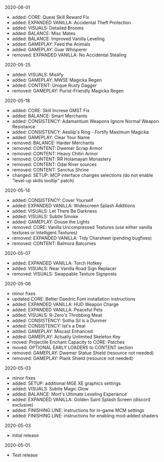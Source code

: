 2020-06-01
- added: CORE: Quest Skill Reward Fix
- added: EXPANDED VANILLA: Accidental Theft Protection
- added: VISUALS: Detailed Brooms
- added: BALANCE: Misc Mates
- added: BALANCE: Improved Vanilla Leveling
- added: GAMEPLAY: Feed the Animals
- added: GAMEPLAY: Guar Whisperer
- removed: EXPANDED VANILLA: No Accidental Stealing

2020-05-25
- added: VISUALS: Mistify
- added: GAMEPLAY: MWSE Magicka Regen
- added: CONTENT: Unique Rusty Dagger
- removed: GAMEPLAY: Purist-Friendly Magicka Regen

2020-05-18
- added: CORE: Skill Increse GMST Fix
- added: BALANCE: Smart Merchants
- added: CONSISTENCY: Adamantium Weapons Ignore Normal Weapon Resistance
- added: CONSISTENCY: Aesliip's Ring - Fortify Maximum Magicka
- added: GAMEPLAY: Clear Your Name
- removed: BALANCE: Harder Merchants
- removed: CONTENT: Dwemer Scrap Armor
- removed: CONTENT: Heavy Chitin Armor
- removed: CONTENT: RR Holamayan Monastery
- removed: CONTENT: Odai River sources
- removed: CONTENT: Sanctus Shrine
- changed: SETUP: MCP interface changes selections (do not enable "level-up skills tooltip" patch)

2020-05-14
- added: CONSISTENCY: Cover Yourself
- added: EXPANDED VANILLA: Widescreen Splash Additions
- added: VISUALS: Let There Be Darkness
- added: VISUALS: Subtle Smoke
- added: GAMEPLAY: Douse the Lights
- removed: CORE: Vanilla Uncompressed Textures (use either vanilla textures or Intelligent Textures)
- removed: EXPANDED VANILLA: Tidy Charsheet (pending bugfixes)
- removed: CONTENT: Balmora Balconies

2020-05-07
- added: EXPANDED VANILLA: Torch Hotkey
- added: VISUALS: Near Vanilla Road Sign Replacer
- removed: VISUALS: Swappable Texture Signposts

2020-05-06
- minor fixes
- updated CORE: Better Daedric Font installation instructions
- added: EXPANDED VANILLA: HUD Weapon Charge
- added: EXPANDED VANILLA: Peaceful Pets
- added: VISUALS: R-Zero's Throbbing Meat
- added: CONSISTENCY: Sotha Sil is a Dunmer
- added: CONSISTENCY: Ist's a Deal
- added: GAMEPLAY: Miscast Enhanced
- added: GAMEPLAY: Actually Unlimited Skeleton Key
- moved: Projectile Enchant Capacity to CORE: Patches
- moved: OPTIONAL EARLY LOADERS to CONTENT section
- removed: GAMEPLAY: Dwemer Statue Shield (resource not needed)
- removed: GAMEPLAY: Plank Shield (resource not needed)

2020-05-03
- minor fixes
- added: SETUP: additional MGE XE graphics settings
- added: VISUALS: Subtle Magic Glow
- added: BALANCE: Mort's Ultimate Leveling Experience
- added: EXPANDED VANILLA: Golden Saint Splash Screen (discord exclusive)
- added: FINISHING LINE: instructions for in-game MCM settings
- added: FINISHING LINE: instructions for enabling mod-added shaders

2020-05-03
- Intial release

2020-05-01
- Test release